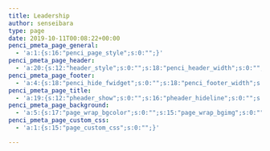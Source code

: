 ```yaml
---
title: Leadership
author: senseibara
type: page
date: 2019-10-11T00:08:22+00:00
penci_pmeta_page_general:
  - 'a:1:{s:16:"penci_page_style";s:0:"";}'
penci_pmeta_page_header:
  - 'a:20:{s:12:"header_style";s:0:"";s:18:"penci_header_width";s:0:"";s:21:"penci_mainmenu_height";s:0:"";s:13:"main_nav_menu";s:0:"";s:11:"custom_logo";s:0:"";s:14:"header_bgcolor";s:0:"";s:12:"header_bgimg";s:0:"";s:11:"main_bar_bg";s:0:"";s:14:"main_bar_bgimg";s:0:"";s:19:"penci_edeader_trans";s:0:"";s:11:"hlogo_trans";s:0:"";s:17:"tran_slogan_color";s:0:"";s:22:"tran_slogan_line_color";s:0:"";s:17:"tran_social_color";s:0:"";s:23:"tran_social_color_hover";s:0:"";s:23:"tran_main_bar_nav_color";s:0:"";s:21:"tran_bar_color_active";s:0:"";s:27:"tran_main_bar_padding_color";s:0:"";s:28:"tran_main_bar_search_magnify";s:0:"";s:25:"tran_main_bar_close_color";s:0:"";}'
penci_pmeta_page_footer:
  - 'a:4:{s:18:"penci_hide_fwidget";s:0:"";s:18:"penci_footer_width";s:0:"";s:27:"penci_fw_padding_top_bottom";s:0:"";s:18:"penci_footer_style";s:7:"style-1";}'
penci_pmeta_page_title:
  - 'a:19:{s:12:"pheader_show";s:0:"";s:16:"pheader_hideline";s:0:"";s:16:"pheader_hidebead";s:0:"";s:13:"pheader_align";s:0:"";s:13:"pheader_width";s:0:"";s:12:"pheader_ptop";s:0:"";s:15:"pheader_pbottom";s:0:"";s:18:"pheader_turn_offup";s:0:"";s:15:"pheader_fwtitle";s:0:"";s:21:"pheader_title_pbottom";s:0:"";s:21:"pheader_title_mbottom";s:0:"";s:19:"pheader_title_fsize";s:0:"";s:19:"pheader_bread_fsize";s:0:"";s:13:"pheader_bgimg";s:0:"";s:15:"pheader_bgcolor";s:0:"";s:19:"pheader_title_color";s:0:"";s:18:"pheader_line_color";s:0:"";s:19:"pheader_bread_color";s:0:"";s:20:"pheader_bread_hcolor";s:0:"";}'
penci_pmeta_page_background:
  - 'a:5:{s:17:"page_wrap_bgcolor";s:0:"";s:15:"page_wrap_bgimg";s:0:"";s:16:"page_wrap_bg_pos";s:6:"center";s:17:"page_wrap_bg_size";s:5:"cover";s:19:"page_wrap_bg_repeat";s:6:"repeat";}'
penci_pmeta_page_custom_css:
  - 'a:1:{s:15:"page_custom_css";s:0:"";}'

---
```

